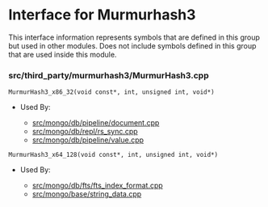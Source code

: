
# Interface for Murmurhash3
This interface information represents symbols that are defined in this group but used in other modules.  Does not include symbols defined in this group that are used inside this module.

### src/third\_party/murmurhash3/MurmurHash3.cpp

<div></div>

    MurmurHash3_x86_32(void const*, int, unsigned int, void*)

- Used By:

    - [src/mongo/db/pipeline/document.cpp](../../../../core\_query\_system/aggregation\_framework)
    - [src/mongo/db/repl/rs\_sync.cpp](../../../../replication/data\_sync)
    - [src/mongo/db/pipeline/value.cpp](../../../../core\_query\_system/aggregation\_framework)

<div></div>

    MurmurHash3_x64_128(void const*, int, unsigned int, void*)

- Used By:

    - [src/mongo/db/fts/fts\_index\_format.cpp](../../../../core\_query\_system/full\_text\_search\_module)
    - [src/mongo/base/string\_data.cpp](../../../../utilities/base\_utilites)

